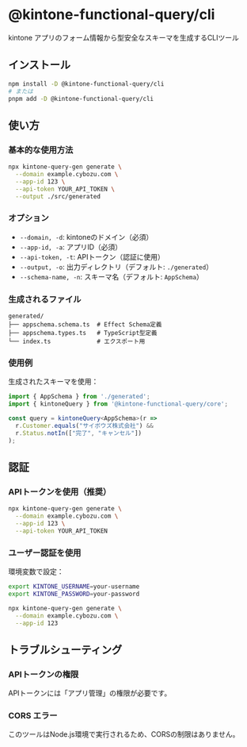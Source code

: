 # @kintone-functional-query/cli

kintone アプリのフォーム情報から型安全なスキーマを生成するCLIツール

## インストール

```bash
npm install -D @kintone-functional-query/cli
# または
pnpm add -D @kintone-functional-query/cli
```

## 使い方

### 基本的な使用方法

```bash
npx kintone-query-gen generate \
  --domain example.cybozu.com \
  --app-id 123 \
  --api-token YOUR_API_TOKEN \
  --output ./src/generated
```

### オプション

- `--domain, -d`: kintoneのドメイン（必須）
- `--app-id, -a`: アプリID（必須）
- `--api-token, -t`: APIトークン（認証に使用）
- `--output, -o`: 出力ディレクトリ（デフォルト: `./generated`）
- `--schema-name, -n`: スキーマ名（デフォルト: `AppSchema`）

### 生成されるファイル

```
generated/
├── appschema.schema.ts  # Effect Schema定義
├── appschema.types.ts   # TypeScript型定義
└── index.ts             # エクスポート用
```

### 使用例

生成されたスキーマを使用：

```typescript
import { AppSchema } from './generated';
import { kintoneQuery } from '@kintone-functional-query/core';

const query = kintoneQuery<AppSchema>(r => 
  r.Customer.equals("サイボウズ株式会社") &&
  r.Status.notIn(["完了", "キャンセル"])
);
```

## 認証

### APIトークンを使用（推奨）

```bash
npx kintone-query-gen generate \
  --domain example.cybozu.com \
  --app-id 123 \
  --api-token YOUR_API_TOKEN
```

### ユーザー認証を使用

環境変数で設定：

```bash
export KINTONE_USERNAME=your-username
export KINTONE_PASSWORD=your-password

npx kintone-query-gen generate \
  --domain example.cybozu.com \
  --app-id 123
```

## トラブルシューティング

### APIトークンの権限

APIトークンには「アプリ管理」の権限が必要です。

### CORS エラー

このツールはNode.js環境で実行されるため、CORSの制限はありません。